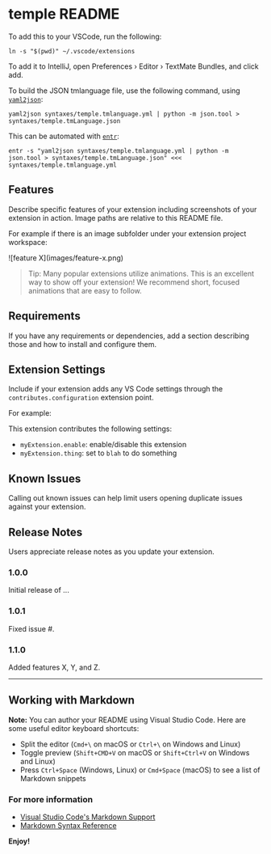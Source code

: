 # temple README

To add this to your VSCode, run the following:

    ln -s "$(pwd)" ~/.vscode/extensions

To add it to IntelliJ, open Preferences › Editor › TextMate Bundles, and click add.

To build the JSON tmlanguage file, use the following command, using [`yaml2json`](https://www.npmjs.com/package/yaml2json):

    yaml2json syntaxes/temple.tmlanguage.yml | python -m json.tool > syntaxes/temple.tmLanguage.json

This can be automated with [`entr`](http://eradman.com/entrproject/):

    entr -s "yaml2json syntaxes/temple.tmlanguage.yml | python -m json.tool > syntaxes/temple.tmLanguage.json" <<< syntaxes/temple.tmlanguage.yml

## Features

Describe specific features of your extension including screenshots of your extension in action. Image paths are relative to this README file.

For example if there is an image subfolder under your extension project workspace:

\!\[feature X\]\(images/feature-x.png\)

> Tip: Many popular extensions utilize animations. This is an excellent way to show off your extension! We recommend short, focused animations that are easy to follow.

## Requirements

If you have any requirements or dependencies, add a section describing those and how to install and configure them.

## Extension Settings

Include if your extension adds any VS Code settings through the `contributes.configuration` extension point.

For example:

This extension contributes the following settings:

- `myExtension.enable`: enable/disable this extension
- `myExtension.thing`: set to `blah` to do something

## Known Issues

Calling out known issues can help limit users opening duplicate issues against your extension.

## Release Notes

Users appreciate release notes as you update your extension.

### 1.0.0

Initial release of ...

### 1.0.1

Fixed issue #.

### 1.1.0

Added features X, Y, and Z.

---

## Working with Markdown

**Note:** You can author your README using Visual Studio Code. Here are some useful editor keyboard shortcuts:

- Split the editor (`Cmd+\` on macOS or `Ctrl+\` on Windows and Linux)
- Toggle preview (`Shift+CMD+V` on macOS or `Shift+Ctrl+V` on Windows and Linux)
- Press `Ctrl+Space` (Windows, Linux) or `Cmd+Space` (macOS) to see a list of Markdown snippets

### For more information

- [Visual Studio Code's Markdown Support](http://code.visualstudio.com/docs/languages/markdown)
- [Markdown Syntax Reference](https://help.github.com/articles/markdown-basics/)

**Enjoy!**
